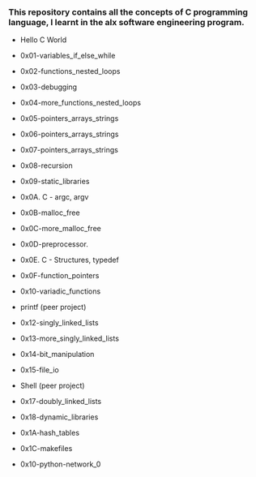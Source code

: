 ### This repository contains all the concepts of C programming language, I learnt in the alx software engineering program.

- Hello C World

- 0x01-variables_if_else_while

- 0x02-functions_nested_loops

- 0x03-debugging

- 0x04-more_functions_nested_loops

- 0x05-pointers_arrays_strings

- 0x06-pointers_arrays_strings

- 0x07-pointers_arrays_strings

- 0x08-recursion

- 0x09-static_libraries

- 0x0A. C - argc, argv

- 0x0B-malloc_free

- 0x0C-more_malloc_free

- 0x0D-preprocessor.

- 0x0E. C - Structures, typedef

- 0x0F-function_pointers

- 0x10-variadic_functions

- printf (peer project)

- 0x12-singly_linked_lists

- 0x13-more_singly_linked_lists

- 0x14-bit_manipulation

- 0x15-file_io

- Shell (peer project)

- 0x17-doubly_linked_lists

- 0x18-dynamic_libraries

- 0x1A-hash_tables

- 0x1C-makefiles

- 0x10-python-network_0
